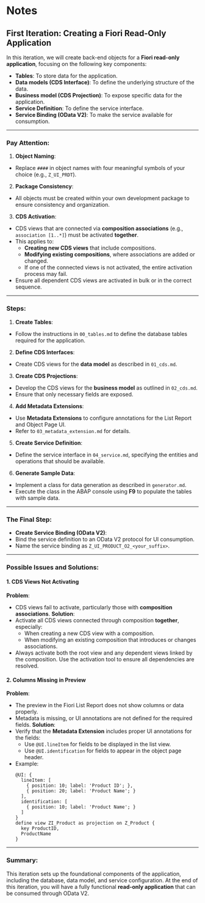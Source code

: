 # Notes
## First Iteration: Creating a Fiori Read-Only Application
In this iteration, we will create back-end objects for a **Fiori read-only application**, focusing on the following key components:
- **Tables**: To store data for the application.
- **Data models (CDS Interface)**: To define the underlying structure of the data.
- **Business model (CDS Projection)**: To expose specific data for the application.
- **Service Definition**: To define the service interface.
- **Service Binding (OData V2)**: To make the service available for consumption.
---
### Pay Attention:
1. **Object Naming**:
  - Replace `####` in object names with four meaningful symbols of your choice (e.g., `Z_UI_PRDT`).
2. **Package Consistency**:
  - All objects must be created within your own development package to ensure consistency and organization.
3. **CDS Activation**:
  - CDS views that are connected via **composition associations** (e.g., `association [1..*]`) must be activated **together**.
  - This applies to:
    - **Creating new CDS views** that include compositions.
    - **Modifying existing compositions**, where associations are added or changed.
    - If one of the connected views is not activated, the entire activation process may fail.
  - Ensure all dependent CDS views are activated in bulk or in the correct sequence.
---
### Steps:
1. **Create Tables**:
  - Follow the instructions in `00_tables.md` to define the database tables required for the application.
2. **Define CDS Interfaces**:
  - Create CDS views for the **data model** as described in `01_cds.md`.
3. **Create CDS Projections**:
  - Develop the CDS views for the **business model** as outlined in `02_cds.md`.
  - Ensure that only necessary fields are exposed.
4. **Add Metadata Extensions**:
  - Use **Metadata Extensions** to configure annotations for the List Report and Object Page UI.
  - Refer to `03_metadata_extension.md` for details.
5. **Create Service Definition**:
  - Define the service interface in `04_service.md`, specifying the entities and operations that should be available.
6. **Generate Sample Data**:
  - Implement a class for data generation as described in `generator.md`.
  - Execute the class in the ABAP console using **F9** to populate the tables with sample data.
---
### The Final Step:
- **Create Service Binding (OData V2)**:
 - Bind the service definition to an OData V2 protocol for UI consumption.
 - Name the service binding as `Z_UI_PRODUCT_O2_<your_suffix>`.
---
### Possible Issues and Solutions:
#### 1. **CDS Views Not Activating**
  **Problem**:
  - CDS views fail to activate, particularly those with **composition associations**.
  **Solution**:
  - Activate all CDS views connected through composition **together**, especially:
    - When creating a new CDS view with a composition.
    - When modifying an existing composition that introduces or changes associations.
  - Always activate both the root view and any dependent views linked by the composition. Use the activation tool to ensure all dependencies are resolved.
#### 2. **Columns Missing in Preview**
  **Problem**:
  - The preview in the Fiori List Report does not show columns or data properly.
  - Metadata is missing, or UI annotations are not defined for the required fields.
  **Solution**:
  - Verify that the **Metadata Extension** includes proper UI annotations for the fields:
    - Use `@UI.lineItem` for fields to be displayed in the list view.
    - Use `@UI.identification` for fields to appear in the object page header.
  - Example:
    ```abap
    @UI: {
      lineItem: [
        { position: 10; label: 'Product ID'; },
        { position: 20; label: 'Product Name'; }
      ],
      identification: [
        { position: 10; label: 'Product Name'; }
      ]
    }
    define view ZI_Product as projection on Z_Product {
      key ProductID,
      ProductName
    }
    ```
---
### Summary:
This iteration sets up the foundational components of the application, including the database, data model, and service configuration. At the end of this iteration, you will have a fully functional **read-only application** that can be consumed through OData V2.